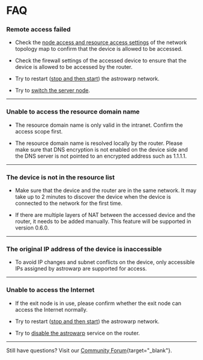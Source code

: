 # FAQ

### **Remote access failed**

* Check the [node access and resource access settings](../quick_start/index.md/#access-permission-settings) of the network topology map to confirm that the device is allowed to be accessed.

* Check the firewall settings of the accessed device to ensure that the device is allowed to be accessed by the router.

* Try to restart ([stop and then start](../quick_start/index.md/#stop-or-start-network)) the astrowarp network.

* Try to [switch the server node](../quick_start/index.md/#switch-cloud-node-location).

---

### **Unable to access the resource domain name**

* The resource domain name is only valid in the intranet. Confirm the access scope first.

* The resource domain name is resolved locally by the router. Please make sure that DNS encryption is not enabled on the device side and the DNS server is not pointed to an encrypted address such as 1.1.1.1.

---

### **The device is not in the resource list**

* Make sure that the device and the router are in the same network. It may take up to 2 minutes to discover the device when the device is connected to the network for the first time.

* If there are multiple layers of NAT between the accessed device and the router, it needs to be added manually. This feature will be supported in version 0.6.0.

---

### **The original IP address of the device is inaccessible**

* To avoid IP changes and subnet conflicts on the device, only accessible IPs assigned by astrowarp are supported for access.

---

### **Unable to access the Internet**

* If the exit node is in use, please confirm whether the exit node can access the Internet normally.

* Try to restart ([stop and then start](../quick_start/index.md/#stop-or-start-network)) the astrowarp network.

* Try to [disable the astrowarp](../quick_start/index.md/#disable-astrowarp-services) service on the router.

---

Still have questions? Visit our [Community Forum](https://forum.gl-inet.com){target="_blank"}.
